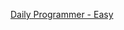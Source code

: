 [Daily Programmer - Easy](https://www.reddit.com/r/dailyprogrammer/comments/46zm8m/20160222_challenge_255_easy_playing_with_light/)
